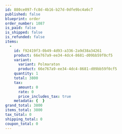 ```yaml
---
id: 880ce097-fc8d-4b16-b27d-0dfe9bc4a6c7
published: false
blueprint: order
order_number: 1087
is_paid: false
is_shipped: false
is_refunded: false
items:
  -
    id: f92419f3-0b49-4d93-a336-2a9d38a34261
    product: 66e767a9-ee34-4dc4-8681-d09bb59f0cf5
    variant:
      variant: Polmaraton
      product: 66e767a9-ee34-4dc4-8681-d09bb59f0cf5
    quantity: 1
    total: 3800
    tax:
      amount: 0
      rate: 0
      price_includes_tax: true
    metadata: {  }
grand_total: 3800
items_total: 3800
tax_total: 0
shipping_total: 0
coupon_total: 0
---
```

